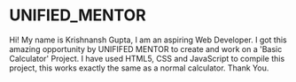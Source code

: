 # UNIFIED_MENTOR
Hi! My name is Krishnansh Gupta, I am an aspiring Web Developer. I got this amazing opportunity by UNIFIFED MENTOR to create and work on a 'Basic Calculator' Project.
I have used HTML5, CSS and JavaScript to compile this project, this works exactly the same as a normal calculator.
Thank You.
